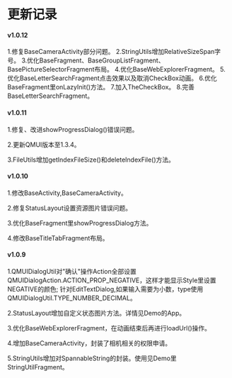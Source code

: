 # 更新记录
#### v1.0.12
1.修复BaseCameraActivity部分问题。
2.StringUtils增加RelativeSizeSpan字号。
3.优化BaseFragment、BaseGroupListFragment、BasePictureSelectorFragment布局。
4.优化BaseWebExplorerFragment。
5.优化BaseLetterSearchFragment点击效果以及取消CheckBox动画。
6.优化BaseFragment里onLazyInit()方法。
7.加入TheCheckBox。
8.完善BaseLetterSearchFragment。

#### v1.0.11
1.修复、改进showProgressDialog()错误问题。

2.更新QMUI版本至1.3.4。

3.FileUtils增加getIndexFileSize()和deleteIndexFile()方法。

#### v1.0.10
1.修改BaseActivity,BaseCameraActivity。

2.修复StatusLayout设置资源图片错误问题。

3.优化BaseFragment里showProgressDialog方法。

4.修改BaseTitleTabFragment布局。

#### v1.0.9

1.QMUIDialogUtil对"确认"操作Action全部设置QMUIDialogAction.ACTION_PROP_NEGATIVE，这样才能显示Style里设置NEGATIVE的颜色;
  针对EditTextDialog,如果输入需要为小数，type使用QMUIDialogUtil.TYPE_NUMBER_DECIMAL。

2.StatusLayout增加自定义状态图片方法。详情见Demo的App。

3.优化BaseWebExplorerFragment，在动画结束后再进行loadUrl()操作。

4.增加BaseCameraActivity，封装了相机相关的权限申请。

5.StringUtils增加对SpannableString的封装。使用见Demo里StringUtilFragment。
